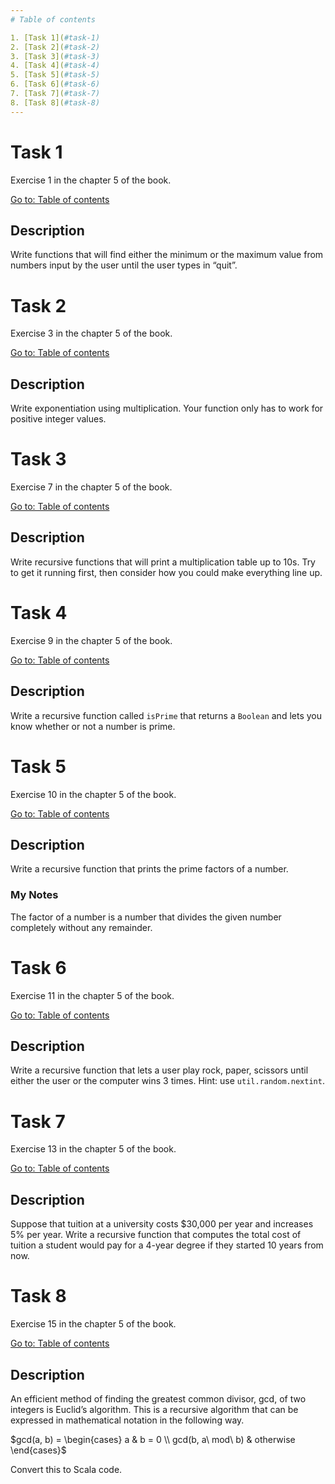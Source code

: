 ```yaml
---
# Table of contents

1. [Task 1](#task-1)
2. [Task 2](#task-2)
3. [Task 3](#task-3)
4. [Task 4](#task-4)
5. [Task 5](#task-5)
6. [Task 6](#task-6)
7. [Task 7](#task-7)
8. [Task 8](#task-8)
---
```


# Task 1

Exercise 1 in the chapter 5 of the book.

[Go to: Table of contents](#table-of-contents)

## Description

Write functions that will find either the minimum or the maximum value from numbers input by the user until the user types in “quit”.

# Task 2

Exercise 3 in the chapter 5 of the book.

[Go to: Table of contents](#table-of-contents)

## Description

Write exponentiation using multiplication. Your function only has to work for positive integer values.

# Task 3

Exercise 7 in the chapter 5 of the book.

[Go to: Table of contents](#table-of-contents)

## Description

Write recursive functions that will print a multiplication table up to 10s. Try to get it running first, then consider how you could make everything line up.

# Task 4

Exercise 9 in the chapter 5 of the book.

[Go to: Table of contents](#table-of-contents)

## Description

Write a recursive function called `isPrime` that returns a `Boolean` and lets you know whether or not a number is prime.

# Task 5

Exercise 10 in the chapter 5 of the book.

[Go to: Table of contents](#table-of-contents)

## Description

Write a recursive function that prints the prime factors of a number.

### My Notes

The factor of a number is a number that divides the given number completely without any remainder.

# Task 6

Exercise 11 in the chapter 5 of the book.

[Go to: Table of contents](#table-of-contents)

## Description

Write a recursive function that lets a user play rock, paper, scissors until either the user or the computer wins 3 times. Hint: use `util.random.nextint`.

# Task 7

Exercise 13 in the chapter 5 of the book.

[Go to: Table of contents](#table-of-contents)

## Description

Suppose that tuition at a university costs $30,000 per year and increases 5% per year. Write a recursive function that computes the total cost of tuition a student would pay for a 4-year degree if they started 10 years from now.

# Task 8

Exercise 15 in the chapter 5 of the book.

[Go to: Table of contents](#table-of-contents)

## Description

An efficient method of finding the greatest common divisor, gcd, of two integers is Euclid’s algorithm. This is a recursive algorithm that can be expressed in mathematical notation in the following way.

$gcd(a, b) = \begin{cases} a & b = 0 \\ gcd(b, a\ mod\ b) & otherwise \end{cases}$

Convert this to Scala code.
